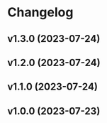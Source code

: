 # Changelog

<!--next-version-placeholder-->

## v1.3.0 (2023-07-24)



## v1.2.0 (2023-07-24)



## v1.1.0 (2023-07-24)



## v1.0.0 (2023-07-23)



